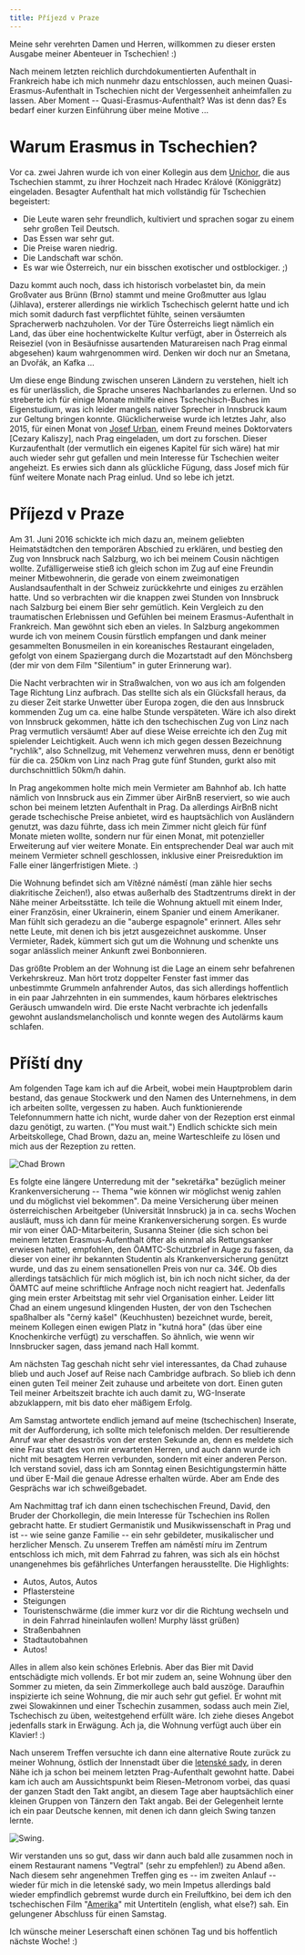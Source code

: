 ```yaml
---
title: Příjezd v Praze
---
```


Meine sehr verehrten Damen und Herren,
willkommen zu dieser ersten Ausgabe meiner Abenteuer in Tschechien! :)

Nach meinem letzten reichlich durchdokumentierten Aufenthalt in Frankreich
habe ich mich nunmehr dazu entschlossen, auch meinen Quasi-Erasmus-Aufenthalt
in Tschechien nicht der Vergessenheit anheimfallen zu lassen.
Aber Moment -- Quasi-Erasmus-Aufenthalt? Was ist denn das?
Es bedarf einer kurzen Einführung über meine Motive ...


Warum Erasmus in Tschechien?
============================

Vor ca. zwei Jahren wurde ich von einer Kollegin aus dem [Unichor],
die aus Tschechien stammt, zu ihrer Hochzeit nach Hradec Králové (Königgrätz) eingeladen.
Besagter Aufenthalt hat mich vollständig für Tschechien begeistert:

* Die Leute waren sehr freundlich, kultiviert und sprachen sogar
  zu einem sehr großen Teil Deutsch.
* Das Essen war sehr gut.
* Die Preise waren niedrig.
* Die Landschaft war schön.
* Es war wie Österreich, nur ein bisschen exotischer und ostblockiger. ;)

Dazu kommt auch noch, dass ich historisch vorbelastet bin, da
mein Großvater aus Brünn (Brno) stammt und meine Großmutter aus Iglau (Jihlava),
ersterer allerdings nie wirklich Tschechisch gelernt hatte und ich
mich somit dadurch fast verpflichtet fühlte, seinen versäumten Spracherwerb
nachzuholen. Vor der Türe Österreichs liegt nämlich ein Land, das über
eine hochentwickelte Kultur verfügt, aber in Österreich als Reiseziel
(von in Besäufnisse ausartenden Maturareisen nach Prag einmal abgesehen)
kaum wahrgenommen wird. Denken wir doch nur an Smetana, an Dvořák, an Kafka ...

Um diese enge Bindung zwischen unseren Ländern zu verstehen, hielt ich es für
unerlässlich, die Sprache unseres Nachbarlandes zu erlernen. Und so streberte
ich für einige Monate mithilfe eines Tschechisch-Buches im Eigenstudium,
was ich leider mangels nativer Sprecher in Innsbruck kaum zur Geltung
bringen konnte. Glücklicherweise wurde ich letztes Jahr, also 2015,
für einen Monat von [Josef Urban], einem Freund meines Doktorvaters
[Cezary Kaliszy], nach Prag eingeladen, um dort zu forschen.
Dieser Kurzaufenthalt (der vermutlich ein eigenes Kapitel
für sich wäre) hat mir auch wieder sehr gut gefallen und mein Interesse
für Tschechien weiter angeheizt.
Es erwies sich dann als glückliche Fügung, dass Josef mich für fünf weitere
Monate nach Prag einlud. Und so lebe ich jetzt.


Příjezd v Praze
===============

Am 31. Juni 2016 schickte ich mich dazu an, meinem geliebten Heimatstädtchen
den temporären Abschied zu erklären, und bestieg den Zug von Innsbruck nach
Salzburg, wo ich bei meinem Cousin nächtigen wollte.
Zufälligerweise stieß ich gleich schon im Zug auf eine Freundin meiner
Mitbewohnerin, die gerade von einem zweimonatigen Auslandsaufenthalt in der
Schweiz zurückkehrte und einiges zu erzählen hatte. Und so verbrachten wir
die knappen zwei Stunden von Innsbruck nach Salzburg bei einem Bier
sehr gemütlich. Kein Vergleich zu den traumatischen Erlebnissen und Gefühlen
bei meinem Erasmus-Aufenthalt in Frankreich. Man gewöhnt sich eben an vieles.
In Salzburg angekommen wurde ich von meinem Cousin fürstlich empfangen und
dank meiner gesammelten Bonusmeilen in ein koreanisches Restaurant eingeladen,
gefolgt von einem Spaziergang durch die Mozartstadt auf den Mönchsberg
(der mir von dem Film "Silentium" in guter Erinnerung war).

Die Nacht verbrachten wir in Straßwalchen, von wo aus ich am folgenden Tage
Richtung Linz aufbrach. Das stellte sich als ein Glücksfall heraus, da
zu dieser Zeit starke Unwetter über Europa zogen, die den aus Innsbruck
kommenden Zug um ca. eine halbe Stunde verspäteten. Wäre ich also direkt
von Innsbruck gekommen, hätte ich den tschechischen Zug von Linz nach Prag
vermutlich versäumt!
Aber auf diese Weise erreichte ich den Zug mit spielender Leichtigkeit.
Auch wenn ich mich gegen dessen Bezeichnung "rychlík", also Schnellzug,
mit Vehemenz verwehren muss, denn er benötigt für die ca. 250km von
Linz nach Prag gute fünf Stunden, gurkt also mit durchschnittlich 50km/h dahin.

In Prag angekommen holte mich mein Vermieter am Bahnhof ab.
Ich hatte nämlich von Innsbruck aus ein Zimmer über AirBnB reserviert,
so wie auch schon bei meinem letzten Aufenthalt in Prag.
Da allerdings AirBnB nicht gerade tschechische Preise anbietet,
wird es hauptsächlich von Ausländern genutzt, was dazu führte,
dass ich mein Zimmer nicht gleich für fünf Monate mieten wollte,
sondern nur für einen Monat, mit potenzieller Erweiterung auf vier
weitere Monate. Ein entsprechender Deal war auch mit meinem Vermieter
schnell geschlossen, inklusive einer Preisreduktion im Falle einer
längerfristigen Miete. :)

Die Wohnung befindet sich am Vítězné náměstí (man zähle hier sechs
diakritische Zeichen!), also etwas außerhalb des Stadtzentrums direkt
in der Nähe meiner Arbeitsstätte. Ich teile die Wohnung aktuell mit
einem Inder, einer Französin, einer Ukrainerin, einem Spanier und einem Amerikaner.
Man fühlt sich geradezu an die "auberge espagnole" erinnert.
Alles sehr nette Leute, mit denen ich bis jetzt ausgezeichnet auskomme.
Unser Vermieter, Radek, kümmert sich gut um die Wohnung und schenkte uns sogar
anlässlich meiner Ankunft zwei Bonbonnieren.

Das größte Problem an der Wohnung ist die Lage an einem sehr befahrenen
Verkehrskreuz. Man hört trotz doppelter Fenster fast immer das unbestimmte
Grummeln anfahrender Autos, das sich allerdings hoffentlich in ein paar
Jahrzehnten in ein summendes, kaum hörbares elektrisches Geräusch umwandeln wird.
Die erste Nacht verbrachte ich jedenfalls gewohnt auslandsmelancholisch
und konnte wegen des Autolärms kaum schlafen.


Příští dny
==========

Am folgenden Tage kam ich auf die Arbeit, wobei mein Hauptproblem darin bestand,
das genaue Stockwerk und den Namen des Unternehmens, in dem ich arbeiten sollte,
vergessen zu haben. Auch funktionierende Telefonnummern hatte ich nicht,
wurde daher von der Rezeption erst einmal dazu genötigt, zu warten.
("You must wait.") Endlich schickte sich mein Arbeitskollege, Chad Brown,
dazu an, meine Warteschleife zu lösen und mich aus der Rezeption zu retten.

![Chad Brown]($media$/chad.jpg)

Es folgte eine längere Unterredung mit der "sekretářka" bezüglich meiner
Krankenversicherung -- Thema "wie können wir möglichst wenig zahlen und du
möglichst viel bekommen". Da meine Versicherung über meinen österreichischen
Arbeitgeber (Universität Innsbruck) ja in ca. sechs Wochen ausläuft, muss ich
dann für meine Krankenversicherung sorgen.
Es wurde mir von einer ÖAD-Mitarbeiterin, Susanna Steiner (die sich schon
bei meinem letzten Erasmus-Aufenthalt öfter als einmal als Rettungsanker
erwiesen hatte), empfohlen, den ÖAMTC-Schutzbrief in Auge zu fassen,
da dieser von einer ihr bekannten Studentin als Krankenversicherung
genützt wurde, und das zu einem sensationellen Preis von nur ca. 34€.
Ob dies allerdings tatsächlich für mich möglich ist, bin ich noch nicht sicher,
da der ÖAMTC auf meine schriftliche Anfrage noch nicht reagiert hat.
Jedenfalls ging mein erster Arbeitstag mit sehr viel Organisation einher.
Leider litt Chad an einem ungesund klingenden Husten, der von den Tschechen
spaßhalber als "černý kašel" (Keuchhusten) bezeichnet wurde, bereit,
meinem Kollegen einen ewigen Platz in "kutná hora"
(das über eine Knochenkirche verfügt) zu verschaffen.
So ähnlich, wie wenn wir Innsbrucker sagen, dass jemand nach Hall kommt.

Am nächsten Tag geschah nicht sehr viel interessantes, da Chad zuhause blieb
und auch Josef auf Reise nach Cambridge aufbrach. So blieb ich denn
einen guten Teil meiner Zeit zuhause und arbeitete von dort.
Einen guten Teil meiner Arbeitszeit brachte ich auch damit zu,
WG-Inserate abzuklappern, mit bis dato eher mäßigem Erfolg.

Am Samstag antwortete endlich jemand auf meine (tschechischen) Inserate,
mit der Aufforderung, ich sollte mich telefonisch melden. Der resultierende
Anruf war eher desaströs von der ersten Sekunde an, denn es meldete sich
eine Frau statt des von mir erwarteten Herren, und auch dann wurde ich nicht
mit besagtem Herren verbunden, sondern mit einer anderen Person.
Ich verstand soviel, dass ich am Sonntag einen Besichtigungstermin hätte und
über E-Mail die genaue Adresse erhalten würde. Aber am Ende des Gesprächs
war ich schweißgebadet.

Am Nachmittag traf ich dann einen tschechischen Freund, David, den Bruder
der Chorkollegin, die mein Interesse für Tschechien ins Rollen gebracht hatte.
Er studiert Germanistik und Musikwissenschaft in Prag und ist
-- wie seine ganze Familie -- ein sehr gebildeter, musikalischer und
herzlicher Mensch. Zu unserem Treffen am náměstí míru im Zentrum
entschloss ich mich, mit dem Fahrrad zu fahren, was sich als ein
höchst unangenehmes bis gefährliches Unterfangen herausstellte. Die Highlights:

* Autos, Autos, Autos
* Pflastersteine
* Steigungen
* Touristenschwärme (die immer kurz vor dir die Richtung wechseln und
  in dein Fahrrad hineinlaufen wollen! Murphy lässt grüßen)
* Straßenbahnen
* Stadtautobahnen
* Autos!

Alles in allem also kein schönes Erlebnis. Aber das Bier mit David
entschädigte mich vollends. Er bot mir zudem an, seine Wohnung über den Sommer
zu mieten, da sein Zimmerkollege auch bald auszöge. Daraufhin inspizierte ich
seine Wohnung, die mir auch sehr gut gefiel. Er wohnt mit zwei Slowakinnen und
einer Tschechin zusammen, sodass auch mein Ziel, Tschechisch zu üben,
weitestgehend erfüllt wäre. Ich ziehe dieses Angebot jedenfalls
stark in Erwägung. Ach ja, die Wohnung verfügt auch über ein Klavier! :)

Nach unserem Treffen versuchte ich dann eine alternative Route zurück zu
meiner Wohnung, östlich der Innenstadt über die [letenské sady], in deren
Nähe ich ja schon bei meinem letzten Prag-Aufenthalt gewohnt hatte.
Dabei kam ich auch am Aussichtspunkt beim Riesen-Metronom vorbei, das
quasi der ganzen Stadt den Takt angibt, an diesem Tage aber hauptsächlich
einer kleinen Gruppen von Tänzern den Takt angab. Bei der Gelegenheit
lernte ich ein paar Deutsche kennen, mit denen ich dann gleich Swing
tanzen lernte.

![Swing.]($media$/IMG_20160604_182329.jpg)

Wir verstanden uns so gut, dass wir dann auch bald alle zusammen noch
in einem Restaurant namens "Vegtral" (sehr zu empfehlen!) zu Abend aßen.
Nach diesem sehr angenehmen Treffen ging es -- im zweiten Anlauf -- wieder
für mich in die letenské sady, wo mein Impetus allerdings bald wieder
empfindlich gebremst wurde durch ein Freiluftkino, bei dem ich den
tschechischen Film "[Amerika]" mit Untertiteln (english, what else?) sah.
Ein gelungener Abschluss für einen Samstag.

Ich wünsche meiner Leserschaft einen schönen Tag und bis hoffentlich
nächste Woche! :)


[Unichor]: https://www.uibk.ac.at/unichor/
[Josef Urban]: http://arg.ciirc.cvut.cz/
[Cezary Kaliszyk]: http://cl-informatik.uibk.ac.at/users/cek/
[letenské sady]: https://cs.wikipedia.org/wiki/Letensk%C3%A9_sady
[Amerika]: http://www.csfd.cz/film/51711-amerika/prehled/
